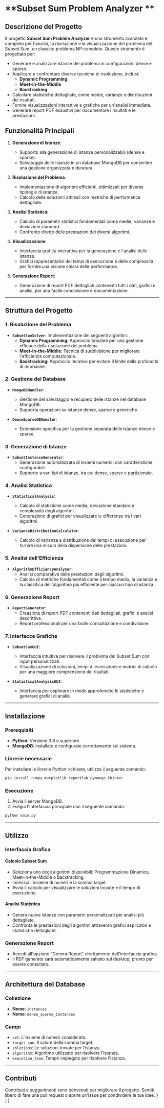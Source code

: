 # **Subset Sum Problem Analyzer **

## **Descrizione del Progetto**

Il progetto **Subset Sum Problem Analyzer** è uno strumento avanzato e completo per l'analisi, la risoluzione e la visualizzazione del problema del Subset Sum, un classico problema NP-completo. Questo strumento è progettato per:

- Generare e analizzare istanze del problema in configurazioni dense e sparse.
- Applicare e confrontare diverse tecniche di risoluzione, inclusi:
  - **Dynamic Programming**
  - **Meet-in-the-Middle**
  - **Backtracking**
- Calcolare statistiche dettagliate, come medie, varianze e distribuzioni dei risultati.
- Fornire visualizzazioni interattive e grafiche per un'analisi immediata.
- Generare report PDF esaustivi per documentare i risultati e le prestazioni.

## **Funzionalità Principali**

1. **Generazione di Istanze**:
   - Supporto alla generazione di istanze personalizzabili (dense e sparse).
   - Salvataggio delle istanze in un database MongoDB per consentire una gestione organizzata e duratura.

2. **Risoluzione del Problema**:
   - Implementazione di algoritmi efficienti, ottimizzati per diverse tipologie di istanze.
   - Calcolo delle soluzioni ottimali con metriche di performance dettagliate.

3. **Analisi Statistica**:
   - Calcolo di parametri statistici fondamentali come medie, varianze e deviazioni standard.
   - Confronto diretto delle prestazioni dei diversi algoritmi.

4. **Visualizzazione**:
   - Interfaccia grafica interattiva per la generazione e l'analisi delle istanze.
   - Grafici rappresentativi dei tempi di esecuzione e delle complessità per fornire una visione chiara delle performance.

5. **Generazione Report**:
   - Generazione di report PDF dettagliati contenenti tutti i dati, grafici e analisi, per una facile condivisione e documentazione.

---

## **Struttura del Progetto**

### **1. Risoluzione del Problema**
- **`SubsetSumSolver`**: 
  Implementazione dei seguenti algoritmi:
  - **Dynamic Programming**: Approccio tabulare per una gestione efficace della risoluzione del problema.
  - **Meet-in-the-Middle**: Tecnica di suddivisione per migliorare l'efficienza computazionale.
  - **Backtracking**: Approccio iterativo per evitare il limite della profondità di ricorsione.

### **2. Gestione del Database**
- **`MongoDBHandler`**:
  - Gestione del salvataggio e recupero delle istanze nel database MongoDB.
  - Supporta operazioni su istanze dense, sparse e generiche.

- **`DenseSparseDBHandler`**:
  - Estensione specifica per la gestione separata delle istanze dense e sparse.

### **3. Generazione di Istanze**
- **`SubsetInstanceGenerator`**:
  - Generazione automatizzata di insiemi numerici con caratteristiche configurabili.
  - Supporto a vari tipi di istanze, tra cui dense, sparse e partizionate.

### **4. Analisi Statistica**
- **`StatisticalAnalysis`**:
  - Calcolo di statistiche come media, deviazione standard e complessità degli algoritmi.
  - Generazione di grafici per visualizzare le differenze tra i vari algoritmi.

- **`VarianceDistributionCalculator`**:
  - Calcolo di varianza e distribuzione dei tempi di esecuzione per fornire una misura della dispersione delle prestazioni.

### **5. Analisi dell'Efficienza**
- **`AlgorithmEfficiencyAnalyzer`**:
  - Analisi comparativa delle prestazioni degli algoritmi.
  - Calcolo di metriche fondamentali come il tempo medio, la varianza e la classifica dell'algoritmo più efficiente per ciascun tipo di istanza.

### **6. Generazione Report**
- **`ReportGenerator`**:
  - Creazione di report PDF contenenti dati dettagliati, grafici e analisi descrittive.
  - Report professionali per una facile consultazione e condivisione.

### **7. Interfacce Grafiche**
- **`SubsetSumGUI`**:
  - Interfaccia intuitiva per risolvere il problema del Subset Sum con input personalizzati.
  - Visualizzazione di soluzioni, tempi di esecuzione e matrici di calcolo per una maggiore comprensione dei risultati.

- **`StatisticalAnalysisGUI`**:
  - Interfaccia per esplorare in modo approfondito le statistiche e generare grafici di analisi.

---

## **Installazione**

### **Prerequisiti**
- **Python**: Versione 3.8 o superiore.
- **MongoDB**: Installato e configurato correttamente sul sistema.

### **Librerie necessarie**
Per installare le librerie Python richieste, utilizza il seguente comando:

```sh
pip install numpy matplotlib reportlab pymongo tkinter
```

### **Esecuzione**

1. Avvia il server MongoDB.
2. Esegui l'interfaccia principale con il seguente comando:

```sh
python main.py
```

---

## **Utilizzo**

### **Interfaccia Grafica**

#### **Calcolo Subset Sum**
- Seleziona uno degli algoritmi disponibili: Programmazione Dinamica, Meet-in-the-Middle o Backtracking.
- Inserisci l'insieme di numeri e la somma target.
- Avvia il calcolo per visualizzare le soluzioni trovate e il tempo di esecuzione.

#### **Analisi Statistica**
- Genera nuove istanze con parametri personalizzati per analisi più dettagliate.
- Confronta le prestazioni degli algoritmi attraverso grafici esplicativi e statistiche dettagliate.

### **Generazione Report**
- Accedi all'opzione "Genera Report" direttamente dall'interfaccia grafica.
- Il PDF generato sarà automaticamente salvato sul desktop, pronto per essere consultato.

---

## **Architettura del Database**

### **Collezione**
- **Nome**: `instances`
- **Nome**: `dense_sparse_instances`
### **Campi**
- `set`: L'insieme di numeri considerato.
- `target_sum`: Il valore della somma target.
- `solutions`: Le soluzioni trovate per l'istanza.
- `algorithm`: Algoritmo utilizzato per risolvere l'istanza.
- `execution_time`: Tempo impiegato per risolvere l'istanza.

---

## **Contributi**
Contributi e suggerimenti sono benvenuti per migliorare il progetto. Sentiti libero di fare una pull request o aprire un'issue per condividere le tue idee.
  }
  ]
}
